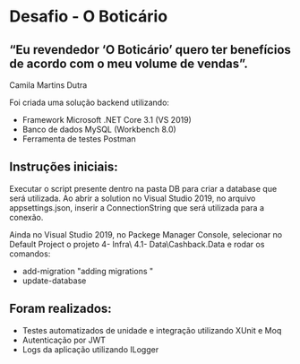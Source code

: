 # Desafio - O Boticário

## “Eu revendedor ‘O Boticário’ quero ter benefícios de acordo com o meu volume de vendas”. 
Camila Martins Dutra

Foi criada uma solução backend utilizando:
* Framework Microsoft .NET Core 3.1 (VS 2019)
* Banco de dados MySQL (Workbench 8.0)
* Ferramenta de testes Postman

## Instruções iniciais:
Executar o script presente dentro na pasta DB para criar a database que será utilizada.
Ao abrir a solution no Visual Studio 2019, no arquivo appsettings.json, inserir a ConnectionString que será utilizada para a conexão.

Ainda no Visual Studio 2019, no Packege Manager Console, selecionar no Default Project o projeto 4- Infra\ 4.1- Data\Cashback.Data e rodar os comandos:
* add-migration "adding migrations " 
* update-database 

## Foram realizados:
* Testes automatizados de unidade e integração utilizando XUnit e Moq
* Autenticação por JWT
* Logs da aplicação utilizando ILogger
